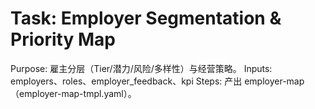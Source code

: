 # Task: Employer Segmentation & Priority Map

Purpose: 雇主分层（Tier/潜力/风险/多样性）与经营策略。
Inputs: employers、roles、employer_feedback、kpi
Steps: 产出 employer-map（employer-map-tmpl.yaml）。
